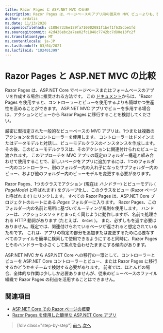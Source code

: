 ```yaml
---
title: Razor Pages と ASP.NET MVC の比較
description: Razor Pages は、ページベースのアプリ用の従来の MVC ビューよりも、役割をより適切に整理する方法を提供します。 このセクションの従来の ASP.NET MVC アプローチと比較する方法について説明します。
author: ardalis
ms.date: 11/13/2020
ms.openlocfilehash: c188e7336e129fa710002081f1bef1f635cbe1fd
ms.sourcegitcommit: 42d436ebc2a7ee02fc1848c7742bc7d80e13fc2f
ms.translationtype: MT
ms.contentlocale: ja-JP
ms.lasthandoff: 03/04/2021
ms.locfileid: "102401399"
---
```

# <a name="compare-razor-pages-to-aspnet-mvc"></a>Razor Pages と ASP.NET MVC の比較

Razor Pages は、ASP.NET Core でページベースまたはフォームベースのアプリを作成する場合に推奨される方法です。 この [ドキュメント](/aspnet/core/razor-pages/)からは、"Razor Pages を使用すると、コントローラーとビューを使用するよりも簡単かつ生産性を高めることができます。 ASP.NET MVC アプリでビューを多用する場合は、アクションとビューから Razor Pages に移行することを検討してください。

厳密に型指定された一般的なビューベースの MVC アプリは、1つまたは複数のアクションを含むコントローラーを使用します。 コントローラーはドメインまたはデータモデルと対話し、ビューモデルクラスのインスタンスを作成します。 その後、このビューモデルクラスは、そのアクションに関連付けられたビューに渡されます。 このアプローチを MVC アプリの既定のフォルダー構造と組み合わせて使用することで、新しいページをアプリに追加するには、1つのフォルダー内のコントローラー、別のフォルダー内の入れ子になったサブフォルダー内のビュー、および他のフォルダー内のビューモデルを変更する必要があります。

Razor Pages、1つのクラスでアクション (現在は *ハンドラー*) とビューモデル ( *PageModel* と呼ばれます) をグループ化し、このクラスをビュー (Razor ページと呼ばれます) にリンクします。 すべての Razor Pages は、ASP.NET Core プロジェクトのルートにある *Pages* フォルダーに入ります。 Razor Pages、このフォルダー内の名前と場所に基づいてルーティング規則を使用します。 ハンドラーは、アクションメソッドとまったく同じように動作しますが、名前で処理される HTTP 動詞があります (たとえば、 `OnGet` )。 また、必ずしもを返す必要はありません。既定では、関連付けられているページが返されると想定されているためです。 これは、アプリの特定の部分を追加または変更するために必要なすべてのファイルを簡単に検索して使用できるようにすると同時に、Razor Pages とそのハンドラーを小さくして焦点を合わせたままにする傾向があります。

ASP.NET MVC から ASP.NET Core への移行の一環として、コントローラーとビューを ASP.NET Core コントローラーとビュー、または Razor Pages に移行するかどうかをチームで検討する必要があります。 前者では、ほとんどの場合、全体的な作業は少ししか必要ありませんが、従来のビューベースのファイル組織で Razor Pages の利点を活用することはできません。

## <a name="references"></a>関連項目

- [ASP.NET Core での Razor ページの概要](/aspnet/core/razor-pages/)
- [Razor Pages を使用した簡単な ASP.NET Core アプリ](/archive/msdn-magazine/2017/september/asp-net-core-simpler-asp-net-mvc-apps-with-razor-pages)

>[!div class="step-by-step"]
>[前へ](routing-differences.md)
>[次へ](webapi-differences.md)
